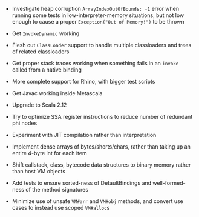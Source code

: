 - Investigate heap corruption `ArrayIndexOutOfBounds: -1` error when running
  some tests in low-interpreter-memory situations, but not low enough to cause
  a proper `Exception("Out of Memory!")` to be thrown
  
- Get `InvokeDynamic` working

- Flesh out `ClassLoader` support to handle multiple classloaders and trees of
  related classloaders

- Get proper stack traces working when something fails in an `invoke` called
  from a native binding

- More complete support for Rhino, with bigger test scripts 

- Get Javac working inside Metascala

- Upgrade to Scala 2.12

- Try to optimize SSA register instructions to reduce number of redundant phi 
  nodes

- Experiment with JIT compilation rather than interpretation

- Implement dense arrays of bytes/shorts/chars, rather than taking up an entire
  4-byte int for each item

- Shift callstack, class, bytecode data structures to binary memory rather than host VM
  objects
  
- Add tests to ensure sorted-ness of DefaultBindings and well-formed-ness of 
  the method signatures
  
- Minimize use of unsafe `VM#arr` and `VM#obj` methods, and convert use cases
  to instead use scoped `VM#alloc`s